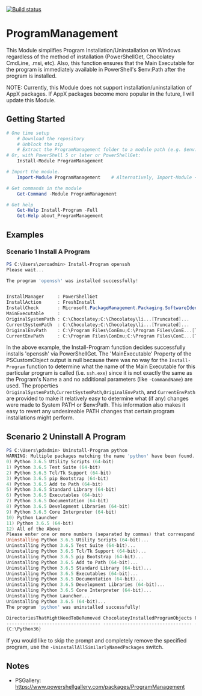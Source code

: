 [![Build status](https://ci.appveyor.com/api/projects/status/github/pldmgg/=master&svg=true)](https://ci.appveyor.com/project/pldmgg/sudo/branch/master)


# ProgramManagement
This Module simplifies Program Installation/Uninstallation on Windows regardless of the method of installation (PowerShellGet, Chocolatey CmdLine, .msi, etc). Also, this function ensures that the Main Executable for the program is immediately available in PowerShell's $env:Path after the program is installed.

NOTE: Currently, this Module does not support installation/uninstallation of AppX packages. If AppX packages become more popular in the future, I will update this Module.

## Getting Started

```powershell
# One time setup
    # Download the repository
    # Unblock the zip
    # Extract the ProgramManagement folder to a module path (e.g. $env:USERPROFILE\Documents\WindowsPowerShell\Modules\)
# Or, with PowerShell 5 or later or PowerShellGet:
    Install-Module ProgramManagement

# Import the module.
    Import-Module ProgramManagement    # Alternatively, Import-Module <PathToModuleFolder>

# Get commands in the module
    Get-Command -Module ProgramManagement

# Get help
    Get-Help Install-Program -Full
    Get-Help about_ProgramManagement
```

## Examples

### Scenario 1 Install A Program

```powershell
PS C:\Users\zeroadmin> Install-Program openssh
Please wait...

The program 'openssh' was installed successfully!


InstallManager     : PowerShellGet
InstallAction      : FreshInstall
InstallCheck       : Microsoft.PackageManagement.Packaging.SoftwareIdentity
MainExecutable     :
OriginalSystemPath : C:\Chocolatey;C:\Chocolatey\li...[Truncated]...
CurrentSystemPath  : C:\Chocolatey;C:\Chocolatey\li...[Truncated]...
OriginalEnvPath    : C:\Program Files\ConEmu;C:\Program Files\ConE...[Truncated]...
CurrentEnvPath     : C:\Program Files\ConEmu;C:\Program Files\ConE...[Truncated]...

```

In the above example, the Install-Program function decides successfully installs 'openssh' via PowerShellGet. The 'MainExecutable' Property of the PSCustomObject output is null because there was no way for the `Install-Program` function to determine what the name of the Main Executable for this particular program is called (i.e. `ssh.exe`) since it is not exactly the same as the Program's Name a and no additional parameters (like `-CommandName`) are used. The properties `OriginalSystemPath`,`CurrentSystemPath`,`OriginalEnvPath`, and `CurrentEnvPath` are provided to make it relatively easy to determine what (if any) changes were made to System PATH or $env:Path. This information also makes it easy to revert any undesireable PATH changes that certain program installations might perform.

## Scenario 2 Uninstall A Program

```powershell
PS C:\Users\pdadmin> Uninstall-Program python
WARNING: Multiple packages matching the name 'python' have been found.
0) Python 3.6.5 Utility Scripts (64-bit)
1) Python 3.6.5 Test Suite (64-bit)
2) Python 3.6.5 Tcl/Tk Support (64-bit)
3) Python 3.6.5 pip Bootstrap (64-bit)
4) Python 3.6.5 Add to Path (64-bit)
5) Python 3.6.5 Standard Library (64-bit)
6) Python 3.6.5 Executables (64-bit)
7) Python 3.6.5 Documentation (64-bit)
8) Python 3.6.5 Development Libraries (64-bit)
9) Python 3.6.5 Core Interpreter (64-bit)
10) Python Launcher
11) Python 3.6.5 (64-bit)
12) All of the Above
Please enter one or more numbers (separated by commas) that correspond to the program(s) you would like to uninstall.: 12
Uninstalling Python 3.6.5 Utility Scripts (64-bit)...
Uninstalling Python 3.6.5 Test Suite (64-bit)...
Uninstalling Python 3.6.5 Tcl/Tk Support (64-bit)...
Uninstalling Python 3.6.5 pip Bootstrap (64-bit)...
Uninstalling Python 3.6.5 Add to Path (64-bit)...
Uninstalling Python 3.6.5 Standard Library (64-bit)...
Uninstalling Python 3.6.5 Executables (64-bit)...
Uninstalling Python 3.6.5 Documentation (64-bit)...
Uninstalling Python 3.6.5 Development Libraries (64-bit)...
Uninstalling Python 3.6.5 Core Interpreter (64-bit)...
Uninstalling Python Launcher...
Uninstalling Python 3.6.5 (64-bit)...
The program 'python' was uninstalled successfully!

DirectoriesThatMightNeedToBeRemoved ChocolateyInstalledProgramObjects PSGetInstalledPackageObjects RegistryProperties
----------------------------------- --------------------------------- ---------------------------- ------------------
{C:\Python36}
```

If you would like to skip the prompt and completely remove the specified program, use the `-UninstallAllSimilarlyNamedPackages` switch.


## Notes

* PSGallery: https://www.powershellgallery.com/packages/ProgramManagement
